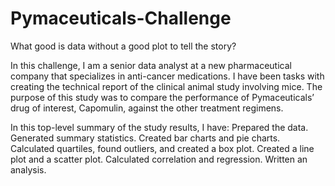 # Pymaceuticals-Challenge
What good is data without a good plot to tell the story?

In this challenge, I am a senior data analyst at a new pharmaceutical company that specializes in anti-cancer medications. I have been tasks with creating the technical report of the clinical animal study involving mice. The purpose of this study was to compare the performance of Pymaceuticals’ drug of interest, Capomulin, against the other treatment regimens.

In this top-level summary of the study results, I have:
Prepared the data.
Generated summary statistics.
Created bar charts and pie charts.
Calculated quartiles, found outliers, and created a box plot.
Created a line plot and a scatter plot.
Calculated correlation and regression.
Written an analysis.
